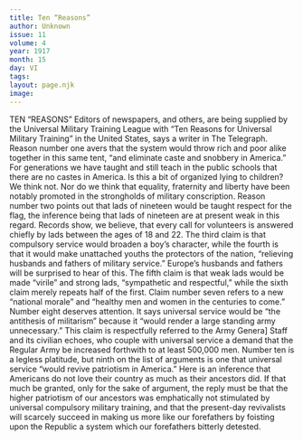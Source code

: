 ```yaml
---
title: Ten “Reasons”
author: Unknown
issue: 11
volume: 4
year: 1917
month: 15
day: VI
tags:
layout: page.njk
image:
---
```

TEN “REASONS”    Editors of newspapers, and others, are being supplied by the Universal Military Training League with “Ten Reasons for Universal Military Training” in the United States, says a writer in The Telegraph. Reason number one avers that the system would throw rich and poor alike together in this same tent, “and eliminate caste and snobbery in America.” For generations we have taught and still teach in the public schools that there are no castes in America. Is this a bit of organized lying to children? We think not. Nor do we think that equality, fraternity and liberty have been notably promoted in the strongholds of military conscription.       Reason number two points out that lads of nineteen would be taught respect for the flag, the inference being that lads of nineteen are at present weak in this regard. Records show, we believe, that every call for volunteers is answered chiefly by lads between the ages of 18 and 22. The third claim is that compulsory service would broaden a boy’s character, while the fourth is that it would make unattached youths the protectors of the nation, “relieving husbands and fathers of military service.” Europe’s husbands and fathers will be surprised to hear of this.       The fifth claim is that weak lads would be made “virile” and strong lads, “sympathetic and respectful,” while the sixth claim merely repeats half of the first. Claim number seven refers to a new “national morale” and “healthy men and women in the centuries to come.” Number eight deserves attention. It says universal service would be “the antithesis of militarism” because it “would render a large standing army unnecessary.” This claim is respectfully referred to the Army Genera] Staff and its civilian echoes, who couple with universal service a demand that the Regular Army be increased forthwith to at least 500,000 men.       Number ten is a legless platitude, but ninth on the list of arguments is one that universal service “would revive patriotism in America.” Here is an inference that Americans do not love their country as much as their ancestors did. If that much be granted, only for the sake of argument, the reply must be that the higher patriotism of our ancestors was emphatically not stimulated by universal compulsory military training, and that the present-day revivalists will scarcely succeed in making us more like our forefathers by foisting upon the Republic a system which our forefathers bitterly detested. 


